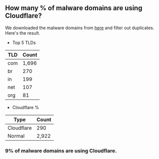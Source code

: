 ## How many % of malware domains are using Cloudflare?


We downloaded the malware domains from [here](https://urlhaus.abuse.ch) and filter out duplicates.
Here's the result.


[//]: # (start replacement)


- Top 5 TLDs

| TLD | Count |
| --- | --- |
| com | 1,696 |
| br | 270 |
| in | 199 |
| net | 107 |
| org | 81 |


- Cloudflare %

| Type | Count |
| --- | --- |
| Cloudflare | 290 |
| Normal | 2,922 |


### 9% of malware domains are using Cloudflare.